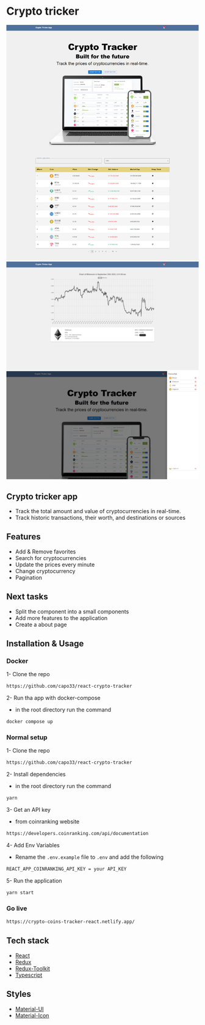 # Crypto tricker

![Alt text](./homePage.png "homepage")
![Alt text](./details.png "details")
![Alt text](./drawer.png "drawer")

## Crypto tricker app 

- Track the total amount and value of cryptocurrencies in real-time. 
- Track historic transactions, their worth, and destinations or sources

## Features

- Add & Remove favorites
- Search for cryptocurrencies
- Update the prices every minute
- Change cryptocurrency
- Pagination

## Next tasks

- Split the component into a small components
- Add more features to the application
- Create a about page

## Installation & Usage

### Docker

1- Clone the repo

```bash
https://github.com/capo33/react-crypto-tracker
```

2- Run tha app with docker-compose

- in the root directory run the command

```bash
docker compose up
```

### Normal setup

1- Clone the repo

```bash
https://github.com/capo33/react-crypto-tracker
```

2- Install dependencies

- in the root directory run the command

```bash
yarn
```
3- Get an API key 

- from coinranking website

```bash
https://developers.coinranking.com/api/documentation
```
4- Add Env Variables

- Rename the `.env.example` file to `.env` and add the following

```bash
REACT_APP_COINRANKING_API_KEY = your API_KEY
```
 
5- Run the application

```bash
yarn start
```

### Go live

```bash
https://crypto-coins-tracker-react.netlify.app/
```
 
## Tech stack

- [React]
- [Redux]
- [Redux-Toolkit]
- [Typescript]

## Styles

- [Material-UI]
- [Material-Icon]

[React]: https://mui.com/
[Redux]: https://redux.js.org/tutorials/typescript-quick-start/
[Redux-Toolkit]: https://redux-toolkit.js.org/
[Typescript]: https://www.typescriptlang.org/
[Material-UI]: https://mui.com/
[Material-Icon]: https://mui.com/material-ui/material-icons/
